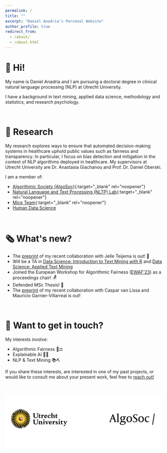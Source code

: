 ```yaml
---
permalink: /
title: ""
excerpt: "Daniel Anadria's Personal Website"
author_profile: true
redirect_from: 
  - /about/
  - /about.html
---
```

👋 Hi!  
======

My name is Daniel Anadria and I am pursuing a doctoral degree in clinical natural language processing (NLP) at Utrecht University.


I have a background in text mining, applied data science, methodology and statistics, and research psychology. 

<!-- I mostly use: 

![Python](https://img.shields.io/badge/-Python-05122A?style=flat&logo=python)&nbsp;
![Jupyter](https://img.shields.io/badge/-Jupyter-05122A?style=flat&logo=Jupyter)&nbsp;
![R (Statistics)](https://img.shields.io/badge/-R-05122A?style=flat&logo=R&logoColor=276DC3)&nbsp;
![RStudio](https://img.shields.io/badge/-RStudio-05122A?style=flat&logo=rstudio)&nbsp;
![Git](https://img.shields.io/badge/-Git-05122A?style=flat&logo=git)&nbsp;
![GitHub](https://img.shields.io/badge/-GitHub-05122A?style=flat&logo=github)&nbsp;
![Markdown](https://img.shields.io/badge/-Markdown-05122A?style=flat&logo=markdown)&nbsp;
![LaTeX](https://img.shields.io/badge/-LaTeX-05122A?logo=LaTeX)&nbsp;-->

<br>

🔬 Research 
======

My research explores ways to ensure that automated decision-making systems in healthcare uphold public values such as fairness and transparency. In particular, I focus on bias detection and mitigation in the context of NLP algorithms deployed in healthcare. My supervisors at Utrecht University are Dr. Anastasia Giachanou and Prof. Dr. Daniel Oberski.


I am a member of:

- [Algorithmic Society (AlgoSoc)](https://algosoc.org/){:target="_blank" rel="noopener"}
- [Natural Language and Text Processing (NLTP) Lab](https://nlp.sites.uu.nl/){:target="_blank" rel="noopener"}
- [Mice Team](https://www.uu.nl/en/organisation/methodology-and-statistics/missing-data){:target="_blank" rel="noopener"}
- [Human Data Science](https://hds.sites.uu.nl/researchers/)


<!-- I am a rising statistician and a data scientist in the final year 
of [MSc Methodology and Statistics](https://www.uu.nl/en/organisation/methodology-and-statistics/master-msbbss){:target="_blank" rel="noopener"} 
at [Utrecht University](https://uu.nl/en){:target="_blank" rel="noopener"}.  -->
<!-- My primary project is the development of a new feature attribution technique for transformer language models such as BERT 
which can be used to explain which words, phrases and sentences are driving their predictions.
I am always curious and in awe about something.
This is reflected in my side projects which I greatly enjoy:
- Collaboration on an article about best practices in latent class analysis using free open source software
- Collaboration on the implementation of state-of-the-art feature selection methods for the R package `mice` (Multivariate Imputation by Chained Equations) -->

<br>

🗞️ What's new? 
======
- The [preprint](https://psyarxiv.com/67zmt/) of my recent collaboration with Jelle Teijema is out! 🙌
- Will be a TA in [Data Science: Introduction to Text Mining with R](https://utrechtsummerschool.nl/courses/social-sciences/data-science-introduction-to-text-mining-with-r) and [Data Science: Applied Text Mining](https://utrechtsummerschool.nl/courses/social-sciences/data-science-applied-text-mining)
- Joined the European Workshop for Algorithmic Fairness ([EWAF'23](https://sites.google.com/view/ewaf23/)) as a proceedings chair! 🪑
- Defended MSc Thesis! 🎉
- The [preprint](https://psyarxiv.com/pruwd/) of my recent collaboration with Caspar van Lissa and Mauricio Garnier-Villarreal is out!

<br>

🤝 Want to get in touch?
======

My interests involve:

- Algorithmic Fairness 🤖⚖️
- Explainable AI 🔎🦾
- NLP & Text Mining 📚⛏️

If you share these interests, are interested in one of my past projects, or would like to consult me about your present work, feel free to [reach out!](mailto:danadria@uu.nl)


<br><br>
![logos](/images/logos.png)



